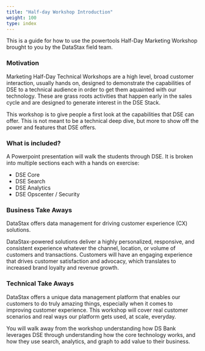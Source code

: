 ```yaml
---
title: "Half-day Workshop Introduction"
weight: 100
type: index
---
```


This is a guide for how to use the powertools Half-Day Marketing Workshop brought to you by the DataStax field team.

### Motivation

Marketing Half-Day Technical Workshops are a high level, broad customer interaction, usually hands on, designed to demonstrate the capabilities of DSE to a technical audience in order to get them aquainted with our technology. These are grass roots activities that happen early in the sales cycle and are designed to generate interest in the DSE Stack.

This workshop is to give people a first look at the capabilities that DSE can offer. This is not meant to be a technical deep dive, but more to show off the power and features that DSE offers.

### What is included?

A Powerpoint presentation will walk the students through DSE. It is broken into multiple sections each with a hands on exercise:

* DSE Core
* DSE Search
* DSE Analytics
* DSE Opscenter / Security

### Business Take Aways

DataStax offers data management for driving customer experience (CX) solutions.

DataStax-powered solutions deliver a highly personalized, responsive, and consistent experience whatever the channel, location, or volume of customers and transactions. Customers will have an engaging experience that drives customer satisfaction and advocacy, which translates to increased brand loyalty and revenue growth.

### Technical Take Aways

DataStax offers a unique data management platform that enables our customers to do truly amazing things, especially when it comes to improving customer experience. This workshop will cover real customer scenarios and real ways our platform gets used, at scale, everyday.

You will walk away from the workshop understanding how DS Bank leverages DSE through understanding how the core technology works, and how they use search, analytics, and graph to add value to their business.
